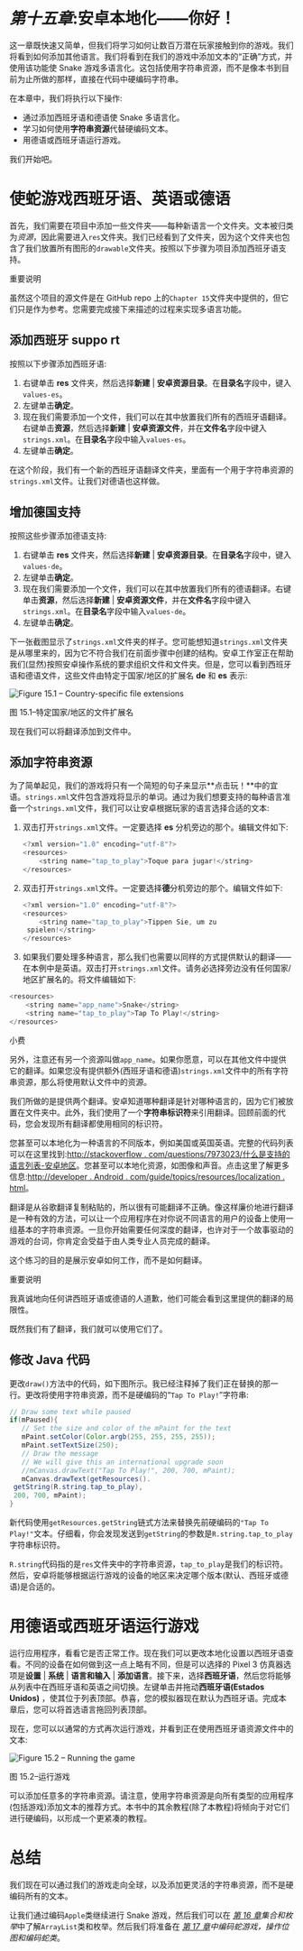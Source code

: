 # *第十五章*:安卓本地化——你好！

这一章既快速又简单，但我们将学习如何让数百万潜在玩家接触到你的游戏。我们将看到如何添加其他语言。我们将看到在我们的游戏中添加文本的“正确”方式，并使用该功能使 Snake 游戏多语言化。这包括使用字符串资源，而不是像本书到目前为止所做的那样，直接在代码中硬编码字符串。

在本章中，我们将执行以下操作:

*   通过添加西班牙语和德语使 Snake 多语言化。
*   学习如何使用**字符串资源**代替硬编码文本。
*   用德语或西班牙语运行游戏。

我们开始吧。

# 使蛇游戏西班牙语、英语或德语

首先，我们需要在项目中添加一些文件夹——每种新语言一个文件夹。文本被归类为*资源*，因此需要进入`res`文件夹。我们已经看到了文件夹，因为这个文件夹也包含了我们放置所有图形的`drawable`文件夹。按照以下步骤为项目添加西班牙语支持。

重要说明

虽然这个项目的源文件是在 GitHub repo 上的`Chapter 15`文件夹中提供的，但它们只是作为参考。您需要完成接下来描述的过程来实现多语言功能。

## 添加西班牙 suppo rt

按照以下步骤添加西班牙语:

1.  右键单击 **res** 文件夹，然后选择**新建** | **安卓资源目录**。在**目录名**字段中，键入`values-es`。
2.  左键单击**确定**。
3.  现在我们需要添加一个文件，我们可以在其中放置我们所有的西班牙语翻译。右键单击**资源**，然后选择**新建** | **安卓资源文件**，并在**文件名**字段中键入`strings.xml`。在**目录名**字段中输入`values-es`。
4.  左键单击**确定**。

在这个阶段，我们有一个新的西班牙语翻译文件夹，里面有一个用于字符串资源的`strings.xml`文件。让我们对德语也这样做。

## 增加德国支持

按照这些步骤添加德语支持:

1.  右键单击 **res** 文件夹，然后选择**新建** | **安卓资源目录**。在**目录名**字段中，键入`values-de`。
2.  左键单击**确定**。
3.  现在我们需要添加一个文件，我们可以在其中放置我们所有的德语翻译。右键单击**资源**，然后选择**新建** | **安卓资源文件**，并在**文件名**字段中键入`strings.xml`。在**目录名**字段中输入`values-de`。
4.  左键单击**确定**。

下一张截图显示了`strings.xml`文件夹的样子。您可能想知道`strings.xml`文件夹是从哪里来的，因为它不符合我们在前面步骤中创建的结构。安卓工作室正在帮助我们(显然)按照安卓操作系统的要求组织文件和文件夹。但是，您可以看到西班牙语和德语文件，这些文件由特定于国家/地区的扩展名 **de** 和 **es** 表示:

![Figure 15.1 – Country-specific file extensions ](img/Figure_15.01_B16774.jpg)

图 15.1–特定国家/地区的文件扩展名

现在我们可以将翻译添加到文件中。

## 添加字符串资源

为了简单起见，我们的游戏将只有一个简短的句子来显示**点击玩！**中的宜语。`strings.xml`文件包含游戏将显示的单词。通过为我们想要支持的每种语言准备一个`strings.xml`文件，我们可以让安卓根据玩家的语言选择合适的文本:

1.  双击打开`strings.xml`文件。一定要选择 **es** 分机旁边的那个。编辑文件如下:

    ```java
    <?xml version="1.0" encoding="utf-8"?>
    <resources>
        <string name="tap_to_play">Toque para jugar!</string>
    </resources>
    ```

2.  双击打开`strings.xml`文件。一定要选择**德**分机旁边的那个。编辑文件如下:

    ```java
    <?xml version="1.0" encoding="utf-8"?>
    <resources>
        <string name="tap_to_play">Tippen Sie, um zu 
     spielen!</string>
    </resources>
    ```

3.  如果我们要处理多种语言，那么我们也需要以同样的方式提供默认的翻译——在本例中是英语。双击打开`strings.xml`文件。请务必选择旁边没有任何国家/地区扩展名的。将文件编辑如下:

```java
<resources>
    <string name="app_name">Snake</string>
    <string name="tap_to_play">Tap To Play!</string>
</resources>
```

小费

另外，注意还有另一个资源叫做`app_name`。如果你愿意，可以在其他文件中提供它的翻译。如果您没有提供额外(西班牙语和德语)`strings.xml`文件中的所有字符串资源，那么将使用默认文件中的资源。

我们所做的是提供两个翻译。安卓知道哪种翻译是针对哪种语言的，因为它们被放置在文件夹中。此外，我们使用了一个**字符串标识符**来引用翻译。回顾前面的代码，您会发现所有翻译都使用相同的标识符。

您甚至可以本地化为一种语言的不同版本，例如美国或英国英语。完整的代码列表可以在这里找到:[http://stackoverflow . com/questions/7973023/什么是支持的语言列表-安卓地区](http://stackoverflow.com/questions/7973023/what-is-the-list-of-supported-languages-locales-on-android)。您甚至可以本地化资源，如图像和声音。点击这里了解更多信息:[http://developer . Android . com/guide/topics/resources/localization . html](http://developer.android.com/guide/topics/resources/localization.html)。

翻译是从谷歌翻译复制粘贴的，所以很有可能翻译不正确。像这样廉价地进行翻译是一种有效的方法，可以让一个应用程序在对你说不同语言的用户的设备上使用一组基本的字符串资源。一旦你开始需要任何深度的翻译，也许对于一个故事驱动的游戏的台词，你肯定会受益于由人类专业人员完成的翻译。

这个练习的目的是展示安卓如何工作，而不是如何翻译。

重要说明

我真诚地向任何讲西班牙语或德语的人道歉，他们可能会看到这里提供的翻译的局限性。

既然我们有了翻译，我们就可以使用它们了。

## 修改 Java 代码

更改`draw()`方法中的代码，如下图所示。我已经注释掉了我们正在替换的那一行。更改将使用字符串资源，而不是硬编码的“`Tap To Play!`”字符串:

```java
// Draw some text while paused
if(mPaused){
   // Set the size and color of the mPaint for the text
   mPaint.setColor(Color.argb(255, 255, 255, 255));
   mPaint.setTextSize(250);
   // Draw the message
   // We will give this an international upgrade soon
   //mCanvas.drawText("Tap To Play!", 200, 700, mPaint);
   mCanvas.drawText(getResources().
 getString(R.string.tap_to_play), 
 200, 700, mPaint);
}
```

新代码使用`getResources.getString`链式方法来替换先前硬编码的`"Tap To Play!"`文本。仔细看，你会发现发送到`getString`的参数是`R.string.tap_to_play`字符串标识符。

`R.string`代码指的是`res`文件夹中的字符串资源，`tap_to_play`是我们的标识符。然后，安卓将能够根据运行游戏的设备的地区来决定哪个版本(默认、西班牙或德语)是合适的。

# 用德语或西班牙语运行游戏

运行应用程序，看看它是否正常工作。现在我们可以更改本地化设置以西班牙语查看。不同的设备在如何做到这一点上略有不同，但是可以选择的 Pixel 3 仿真器选项是**设置** | **系统** | **语言和输入** | **添加语言**。接下来，选择**西班牙语**，然后您将能够从列表中在西班牙语和英语之间切换。左键单击并拖动**西班牙语(Estados Unidos)** ，使其位于列表顶部。恭喜，您的模拟器现在默认为西班牙语。完成本章后，您可以将首选语言拖回列表顶部。

现在，您可以以通常的方式再次运行游戏，并看到正在使用西班牙语资源文件中的文本:

![Figure 15.2 – Running the game ](img/Figure_15.02_B16774.jpg)

图 15.2–运行游戏

可以添加任意多的字符串资源。请注意，使用字符串资源是向所有类型的应用程序(包括游戏)添加文本的推荐方式。本书中的其余教程(除了本教程)将倾向于对它们进行硬编码，以形成一个更紧凑的教程。

# 总结

我们现在可以通过我们的游戏走向全球，以及添加更灵活的字符串资源，而不是硬编码所有的文本。

让我们通过编码`Apple`类继续进行 Snake 游戏，然后我们可以在 [*第 16 章*](16.html#_idTextAnchor313)*集合和枚举*中了解`ArrayList`类和枚举。然后我们将准备在 [*第 17 章*](17.html#_idTextAnchor328)*中编码蛇游戏，操作位图和编码蛇类*。
